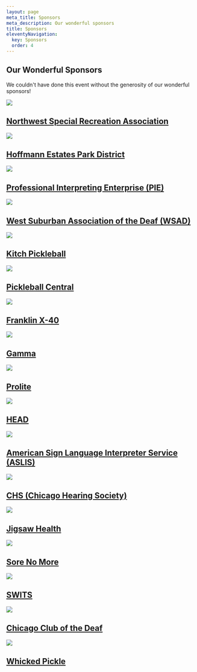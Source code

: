 ```yaml
---
layout: page
meta_title: Sponsors
meta_description: Our wonderful sponsors
title: Sponsors
eleventyNavigation:
  key: Sponsors
  order: 4
---
```


## Our Wonderful Sponsors
We couldn't have done this event without the generosity of our wonderful sponsors!


<div class="page inner box-grid">
  <article class="card">
    <span class="card-header box-block">
    <img class="card-image" src="/images/nwsra.png">
    <div class="card-content pt-700 pb-900 pl-300 pr-300">
      <h2><a class="card-title-link color-secondary weight-regular" href="https://www.nwsra.org">Northwest Special Recreation Association</a></h2>
    </div>
  </article>

  <article class="card">
    <span class="card-header box-block">
    <img class="card-image" src="/images/hoffman-estates-park-district.png">
    <div class="card-content pt-700 pb-900 pl-300 pr-300">
      <h2><a class="card-title-link color-secondary weight-regular" href="https://www.heparks.org">Hoffmann Estates Park District</a></h2>
    </div>
  </article>

  <article class="card">
    <span class="card-header box-block">
    <img class="card-image" src="/images/pie-logo.jpg">
    <div class="card-content pt-700 pb-900 pl-300 pr-300">
      <h2><a class="card-title-link color-secondary weight-regular" href="https://pieinc-wi.com">Professional Interpreting Enterprise (PIE)</a></h2>
    </div>
  </article>

  <article class="card">
    <span class="card-header box-block">
    <img class="card-image" src="/images/wsad-logo.jpg">
    <div class="card-content pt-700 pb-900 pl-300 pr-300">
      <h2><a class="card-title-link color-secondary weight-regular" href="https://www.wsad1981.org">West Suburban Association of the Deaf (WSAD)</a></h2>
    </div>
  </article>

  <article class="card">
    <span class="card-header box-block">
    <img class="card-image" src="/images/kitch-logo.jpg">
    <div class="card-content pt-700 pb-900 pl-300 pr-300">
      <h2><a class="card-title-link color-secondary weight-regular" href="https://kitchpickleball.com">Kitch Pickleball</a></h2>
    </div>
  </article>

  <article class="card">
    <span class="card-header box-block">
    <img class="card-image" src="/images/pickleball-central-logo.png">
    <div class="card-content pt-700 pb-900 pl-300 pr-300">
      <h2><a class="card-title-link color-secondary weight-regular" href="https://www.pickleballcentral.com">Pickleball Central</a></h2>
    </div>
  </article>

  <article class="card">
    <span class="card-header box-block">
    <img class="card-image" src="/images/franklin-logo.png">
    <div class="card-content pt-700 pb-900 pl-300 pr-300">
      <h2><a class="card-title-link color-secondary weight-regular" href="https://franklinsports.com/sports/pickleball">Franklin X-40</a></h2>
    </div>
  </article>

  <article class="card">
    <span class="card-header box-block">
    <img class="card-image" src="/images/gamma-logo.png">
    <div class="card-content pt-700 pb-900 pl-300 pr-300">
      <h2><a class="card-title-link color-secondary weight-regular" href="https://www.gammasports.com/pickleball">Gamma</a></h2>
    </div>
  </article>

  <article class="card">
    <span class="card-header box-block">
    <img class="card-image" src="/images/prolite.png">
    <div class="card-content pt-700 pb-900 pl-300 pr-300">
      <h2><a class="card-title-link color-secondary weight-regular" href="https://www.prolitesports.com">Prolite</a></h2>
    </div>
  </article>

  <article class="card">
    <span class="card-header box-block">
    <img class="card-image" src="/images/head-logo.png">
    <div class="card-content pt-700 pb-900 pl-300 pr-300">
      <h2><a class="card-title-link color-secondary weight-regular" href="https://www.head.com/en_US/pickleball.html">HEAD</a></h2>
    </div>
  </article>

  <article class="card">
    <span class="card-header box-block">
    <img class="card-image" src="/images/aslis-logo.png">
    <div class="card-content pt-700 pb-900 pl-300 pr-300">
      <h2><a class="card-title-link color-secondary weight-regular" href="https://aslis.com">American Sign Language Interpreter Service (ASLIS)</a></h2>
    </div>
  </article>

  <article class="card">
    <span class="card-header box-block">
    <img class="card-image" src="/images/chs-logo.png">
    <div class="card-content pt-700 pb-900 pl-300 pr-300">
      <h2><a class="card-title-link color-secondary weight-regular" href="https://www.chicagohearingsociety.org">CHS (Chicago Hearing Society)</a></h2>
    </div>
  </article>

  <article class="card">
    <span class="card-header box-block">
    <img class="card-image" src="/images/jigsaw-logo.png">
    <div class="card-content pt-700 pb-900 pl-300 pr-300">
      <h2><a class="card-title-link color-secondary weight-regular" href="https://www.jigsawhealth.com">Jigsaw Health</a></h2>
    </div>
  </article>

  <article class="card">
    <span class="card-header box-block">
    <img class="card-image" src="/images/sore-no-more-logo.jpg">
    <div class="card-content pt-700 pb-900 pl-300 pr-300">
      <h2><a class="card-title-link color-secondary weight-regular" href="https://www.sorenomoreUSA.com">Sore No More</a></h2>
    </div>
  </article>

  <article class="card">
    <span class="card-header box-block">
    <img class="card-image" src="/images/swits-logo.png">
    <div class="card-content pt-700 pb-900 pl-300 pr-300">
      <h2><a class="card-title-link color-secondary weight-regular" href="https://swits.us">SWITS</a></h2>
    </div>
  </article>

  <article class="card">
    <span class="card-header box-block">
    <img class="card-image" src="/images/ccd-logo.png">
    <div class="card-content pt-700 pb-900 pl-300 pr-300">
      <h2><a class="card-title-link color-secondary weight-regular" href="http://www.chicagoclubdeaf.org">Chicago Club of the Deaf</a></h2>
    </div>
  </article>

  <article class="card">
    <span class="card-header box-block">
    <img class="card-image" src="/images/whicked-pickle-logo.png">
    <div class="card-content pt-700 pb-900 pl-300 pr-300">
      <h2><a class="card-title-link color-secondary weight-regular" href="http://whickedpickle.com">Whicked Pickle</a></h2>
    </div>
  </article>
</div>